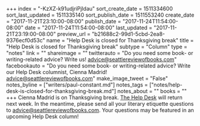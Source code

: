 +++
index = "-KzXZ-k91udjriPjIdau"
sort_create_date = 1511334600
sort_last_updated = 1511335140
sort_publish_date = 1511553240
create_date = "2017-11-21T23:10:00-08:00"
publish_date = "2017-11-24T11:54:00-08:00"
date = "2017-11-24T11:54:00-08:00"
last_updated = "2017-11-21T23:19:00-08:00"
preview_url = "b21688c2-99d1-5cbd-2ea8-9376ecf0d53c"
name = "Help Desk is closed for Thanksgiving break"
title = "Help Desk is closed for Thanksgiving break"
subtype = "Column"
type = "notes"
link = ""
shareimage = ""
twitterauto = "Do you need some book- or writing-related advice? Write us! advice@seattlereviewofbooks.com"
facebookauto = "Do you need some book- or writing-related advice? Write our Help Desk columnist, Cienna Madrid! advice@seattlereviewofbooks.com"
make_image_tweet = "False"
notes_byline = ["writers/paul-constant.md"]
notes_tags = ["notes/help-desk-is-closed-for-thanksgiving-break.md"]
notes_about = ""
books = ""
+++
Cienna Madrid is on Thanksgiving break. [The Help Desk](http://www.seattlereviewofbooks.com/tags/the-help-desk/) will return next week. In the meantime, please send all your literary etiquette questions to advice@seattlereviewofbooks.com. Your questions may be featured in an upcoming Help Desk column!